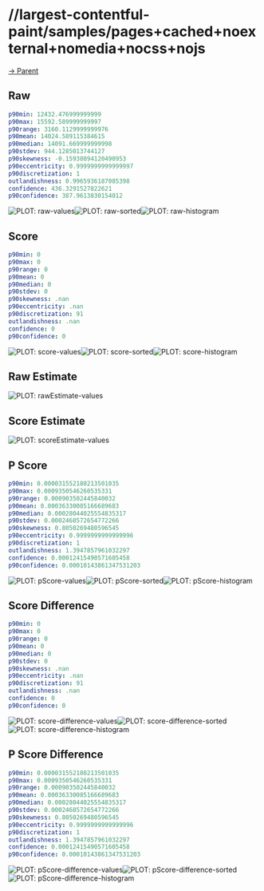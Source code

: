 
# //largest-contentful-paint/samples/pages+cached+noexternal+nomedia+nocss+nojs

[→ Parent](../..)


## Raw


```yaml
p90min: 12432.476999999999
p90max: 15592.589999999997
p90range: 3160.1129999999976
p90mean: 14024.589115384615
p90median: 14091.669999999998
p90stdev: 944.1285013744127
p90skewness: -0.15938094120490953
p90eccentricity: 0.9999999999999997
p90discretization: 1
outlandishness: 0.9965936187085398
confidence: 436.3291527822621
p90confidence: 387.9613830154012

```

![PLOT: raw-values](./raw/values.svg)![PLOT: raw-sorted](./raw/sorted.svg)![PLOT: raw-histogram](./raw/histogram.svg)
## Score


```yaml
p90min: 0
p90max: 0
p90range: 0
p90mean: 0
p90median: 0
p90stdev: 0
p90skewness: .nan
p90eccentricity: .nan
p90discretization: 91
outlandishness: .nan
confidence: 0
p90confidence: 0

```

![PLOT: score-values](./score/values.svg)![PLOT: score-sorted](./score/sorted.svg)![PLOT: score-histogram](./score/histogram.svg)
## Raw Estimate

![PLOT: rawEstimate-values](./rawEstimate/values.svg)
## Score Estimate

![PLOT: scoreEstimate-values](./scoreEstimate/values.svg)
## P Score


```yaml
p90min: 0.000031552180213501035
p90max: 0.0009350546260535331
p90range: 0.000903502445840032
p90mean: 0.00036330085166689683
p90median: 0.00028044025554835317
p90stdev: 0.0002468572654772266
p90skewness: 0.8050269480596545
p90eccentricity: 0.9999999999999996
p90discretization: 1
outlandishness: 1.3947857961032297
confidence: 0.00012415490571605458
p90confidence: 0.00010143861347531203

```

![PLOT: pScore-values](./pScore/values.svg)![PLOT: pScore-sorted](./pScore/sorted.svg)![PLOT: pScore-histogram](./pScore/histogram.svg)
## Score Difference


```yaml
p90min: 0
p90max: 0
p90range: 0
p90mean: 0
p90median: 0
p90stdev: 0
p90skewness: .nan
p90eccentricity: .nan
p90discretization: 91
outlandishness: .nan
confidence: 0
p90confidence: 0

```

![PLOT: score-difference-values](./score-difference/values.svg)![PLOT: score-difference-sorted](./score-difference/sorted.svg)![PLOT: score-difference-histogram](./score-difference/histogram.svg)
## P Score Difference


```yaml
p90min: 0.000031552180213501035
p90max: 0.0009350546260535331
p90range: 0.000903502445840032
p90mean: 0.00036330085166689683
p90median: 0.00028044025554835317
p90stdev: 0.0002468572654772266
p90skewness: 0.8050269480596545
p90eccentricity: 0.9999999999999996
p90discretization: 1
outlandishness: 1.3947857961032297
confidence: 0.00012415490571605458
p90confidence: 0.00010143861347531203

```

![PLOT: pScore-difference-values](./pScore-difference/values.svg)![PLOT: pScore-difference-sorted](./pScore-difference/sorted.svg)![PLOT: pScore-difference-histogram](./pScore-difference/histogram.svg)
